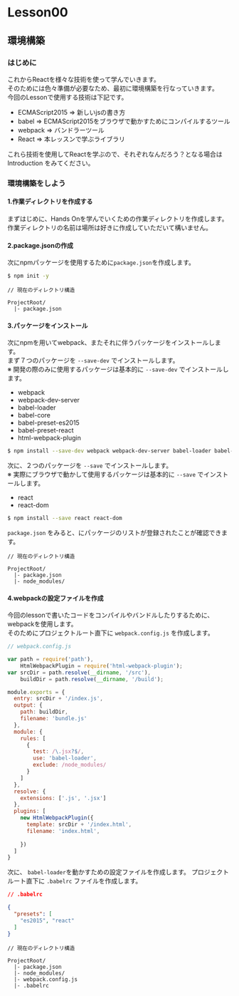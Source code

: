 # Lesson00
## 環境構築
###  はじめに
これからReactを様々な技術を使って学んでいきます。<br>
そのためには色々準備が必要なため、最初に環境構築を行なっていきます。<br>
今回のLessonで使用する技術は下記です。

- ECMAScript2015 => 新しいjsの書き方
- babel => ECMAScript2015をブラウザで動かすためにコンパイルするツール
- webpack => バンドラーツール
- React => 本レッスンで学ぶライブラリ

これら技術を使用してReactを学ぶので、それぞれなんだろう？となる場合は Introduction をみてください。

### 環境構築をしよう
#### 1.作業ディレクトリを作成する
まずはじめに、Hands Onを学んでいくための作業ディレクトリを作成します。<br>
作業ディレクトリの名前は場所は好きに作成していただいて構いません。

#### 2.package.jsonの作成
次にnpmパッケージを使用するために`package.json`を作成します。

```bash
$ npm init -y
```

```
// 現在のディレクトリ構造

ProjectRoot/
  |- package.json
```

#### 3.パッケージをインストール
次にnpmを用いてwebpack、またそれに伴うパッケージをインストールします。<br>
まず７つのパッケージを `--save-dev` でインストールします。<br>
※ 開発の際のみに使用するパッケージは基本的に `--save-dev` でインストールします。

- webpack
- webpack-dev-server
- babel-loader
- babel-core
- babel-preset-es2015
- babel-preset-react
- html-webpack-plugin

```bash
$ npm install --save-dev webpack webpack-dev-server babel-loader babel-core babel-preset-es2015 babel-preset-react html-webpack-plugin 
```

次に、２つのパッケージを `--save` でインストールします。<br>
※ 実際にブラウザで動かして使用するパッケージは基本的に `--save` でインストールします。

- react
- react-dom

```bash
$ npm install --save react react-dom
```

`package.json` をみると、にパッケージのリストが登録されたことが確認できます。

```
// 現在のディレクトリ構造

ProjectRoot/
  |- package.json
  |- node_modules/
```

#### 4.webpackの設定ファイルを作成
今回のlessonで書いたコードをコンパイルやバンドルしたりするために、webpackを使用します。<br>
そのためにプロジェクトルート直下に `webpack.config.js` を作成します。

```js
// webpack.config.js

var path = require('path'),
    HtmlWebpackPlugin = require('html-webpack-plugin');
var srcDir = path.resolve(__dirname, '/src'),
    buildDir = path.resolve(__dirname, '/build');

module.exports = {
  entry: srcDir + '/index.js',
  output: {
    path: buildDir,
    filename: 'bundle.js'
  },
  module: {
    rules: [
      {
        test: /\.jsx?$/,
        use: 'babel-loader',
        exclude: /node_modules/
      }
    ]
  },
  resolve: {
    extensions: ['.js', '.jsx']
  },
  plugins: [
    new HtmlWebpackPlugin({
      template: srcDir + '/index.html',
      filename: 'index.html',
      
    })
  ]
}

```

次に、 `babel-loader`を動かすための設定ファイルを作成します。
プロジェクトルート直下に `.babelrc` ファイルを作成します。

```json
// .babelrc

{
  "presets": [
    "es2015", "react"
  ]
}
```

```
// 現在のディレクトリ構造

ProjectRoot/
  |- package.json
  |- node_modules/
  |- webpack.config.js
  |- .babelrc
```
